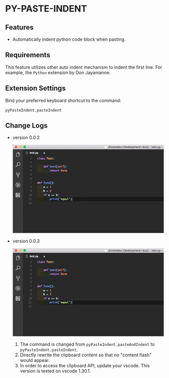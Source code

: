 # PY-PASTE-INDENT

## Features
 - Automatically indent python code block when pasting.


## Requirements
This feature utilizes other auto indent mechanism to indent the first line. For example, the `Python` extension by Don Jayamanne.


## Extension Settings
Bind your preferred keyboard shortcut to the command:

    pyPasteIndent.pasteIndent


## Change Logs
- version 0.0.2

  ![image](images/ver002.gif)

- version 0.0.3

  ![image](images/record.gif)

  1. The command is changed from `pyPasteIndent.pasteAndIndent` to `pyPasteIndent.pasteIndent`.
  2. Directly rewrite the clipboard content so that no "content flash" would appear.
  3. In order to access the clipboard API, update your vscode. This version is tested on vscode 1.30.1.